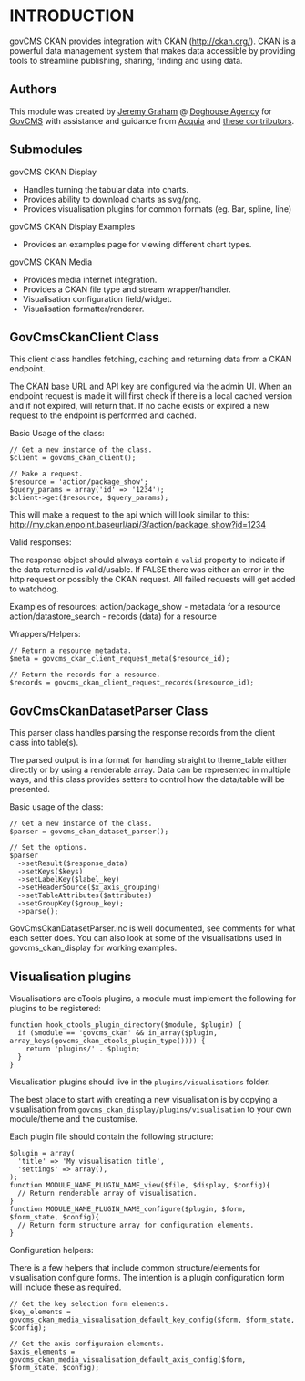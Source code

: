 INTRODUCTION
============

govCMS CKAN provides integration with CKAN (http://ckan.org/). CKAN is a
powerful data management system that makes data accessible by providing tools to
streamline publishing, sharing, finding and using data.

Authors
-------
This module was created by [Jeremy Graham](https://github.com/jeremy-doghouse) @ [Doghouse Agency](http://doghouse.agency)
for [GovCMS](https://www.govcms.gov.au/) with assistance and guidance from [Acquia](https://www.acquia.com/)
and [these contributors](https://github.com/govCMS/govcms-ckan/graphs/contributors).

Submodules
----------

govCMS CKAN Display
- Handles turning the tabular data into charts.
- Provides ability to download charts as svg/png.
- Provides visualisation plugins for common formats (eg. Bar, spline, line)

govCMS CKAN Display Examples
- Provides an examples page for viewing different chart types.

govCMS CKAN Media
- Provides media internet integration.
- Provides a CKAN file type and stream wrapper/handler.
- Visualisation configuration field/widget.
- Visualisation formatter/renderer.

GovCmsCkanClient Class
----------------------
This client class handles fetching, caching and returning data from a CKAN endpoint.

The CKAN base URL and API key are configured via the admin UI. When an endpoint request
is made it will first check if there is a local cached version and if not expired,
will return that. If no cache exists or expired a new request to the endpoint is performed
and cached.

Basic Usage of the class:
```
// Get a new instance of the class.
$client = govcms_ckan_client();

// Make a request.
$resource = 'action/package_show';
$query_params = array('id' => '1234');
$client->get($resource, $query_params);
```

This will make a request to the api which will look similar to this:
http://my.ckan.enpoint.baseurl/api/3/action/package_show?id=1234

Valid responses:

The response object should always contain a `valid` property to indicate if the data
returned is valid/usable. If FALSE there was either an error in the http request or
possibly the CKAN request. All failed requests will get added to watchdog.

Examples of resources:
action/package_show - metadata for a resource
action/datastore_search - records (data) for a resource

Wrappers/Helpers:
```
// Return a resource metadata.
$meta = govcms_ckan_client_request_meta($resource_id);

// Return the records for a resource.
$records = govcms_ckan_client_request_records($resource_id);
```

GovCmsCkanDatasetParser Class
-----------------------------
This parser class handles parsing the response records from the client class into table(s).

The parsed output is in a format for handing straight to theme_table either directly or by
using a renderable array. Data can be represented in multiple ways, and this class provides
setters to control how the data/table will be presented.

Basic usage of the class:
```
// Get a new instance of the class.
$parser = govcms_ckan_dataset_parser();

// Set the options.
$parser
  ->setResult($response_data)
  ->setKeys($keys)
  ->setLabelKey($label_key)
  ->setHeaderSource($x_axis_grouping)
  ->setTableAttributes($attributes)
  ->setGroupKey($group_key);
  ->parse();
```
GovCmsCkanDatasetParser.inc is well documented, see comments for what each setter does. You
can also look at some of the visualisations used in govcms_ckan_display for working examples.

Visualisation plugins
---------------------
Visualisations are cTools plugins, a module must implement the following for plugins to be registered:
```
function hook_ctools_plugin_directory($module, $plugin) {
  if ($module == 'govcms_ckan' && in_array($plugin, array_keys(govcms_ckan_ctools_plugin_type()))) {
    return 'plugins/' . $plugin;
  }
}
```
Visualisation plugins should live in the `plugins/visualisations` folder.

The best place to start with creating a new visualisation is by copying a visualisation from
`govcms_ckan_display/plugins/visualisation` to your own module/theme and the customise.

Each plugin file should contain the following structure:
```
$plugin = array(
  'title' => 'My visualisation title',
  'settings' => array(),
);
function MODULE_NAME_PLUGIN_NAME_view($file, $display, $config){
  // Return renderable array of visualisation.
}
function MODULE_NAME_PLUGIN_NAME_configure($plugin, $form, $form_state, $config){
  // Return form structure array for configuration elements.
}
```

Configuration helpers:

There is a few helpers that include common structure/elements for visualisation configure forms.
The intention is a plugin configuration form will include these as required.
```
// Get the key selection form elements.
$key_elements = govcms_ckan_media_visualisation_default_key_config($form, $form_state, $config);

// Get the axis configuraion elements.
$axis_elements = govcms_ckan_media_visualisation_default_axis_config($form, $form_state, $config);
```
